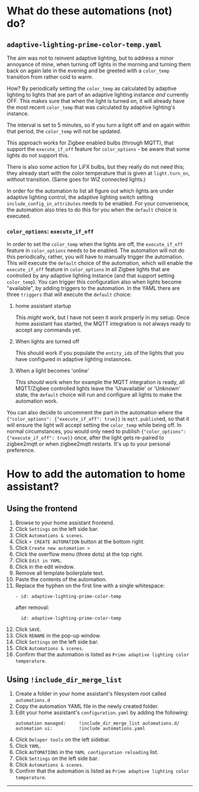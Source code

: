# What do these automations (not) do?
## `adaptive-lighting-prime-color-temp.yaml`
The aim was not to reinvent adaptive lighting, but to address a minor annoyance of mine, when turning off lights in the morning and turning them back on again late in the evening and be greeted with a `color_temp` transition from rather cold to warm.

How? By periodically setting the `color_temp` as calculated by adaptive lighting to lights that are part of an adaptive lighting instance _and_ currently OFF.
This makes sure that when the light is turned on, it will already have the most recent `color_temp` that was calculated by adaptive lighting's instance.

The interval is set to 5 minutes, so if you turn a light off and on again within that period, the `color_temp` will not be updated.

This approach works for Zigbee enabled bulbs (through MQTT), that support the `execute_if_off` feature for `color_options` - be aware that some lights do not support this.

There is also some action for LiFX bulbs, but they really do not need this; they already start with the color temperature that is given at `light.turn_on`, without transition. (Same goes for WiZ connected lights.)

In order for the automation to list all figure out which lights are under adaptive lighting control, the adaptive lighting switch setting `include_config_in_attributes` needs to be enabled. For your convenience, the automation also tries to do this for you when the `default` choice is executed.

### `color_options`: `execute_if_off`
In order to set the `color_temp` when the lights are off, the `execute_if_off` feature in `color_options` needs to be enabled. The automation will not do this periodically, rather, you will have to manually trigger the automation. This will execute the `default` choice of the automation, which will enable the `execute_if_off` feature in `color_options` in all Zigbee lights that are controlled by any adaptive lighting instance (and that support setting `color_temp`). You can trigger this configuration also when lights become "available", by adding triggers to the automation. In the YAML there are three `triggers` that will execute the `default` choice:
1. home assistant startup

   This _might_ work, but I have not seen it work properly in my setup. Once home assistant has started, the MQTT integration is not always ready to accept any commands yet.
1. When lights are turned off

   This should work if you populate the `entity_id`s of the lights that you have configured in adaptive lighting instasnces.
1. When a light becomes 'online'

   This _should_ work when for example the MQTT integration is ready, all MQTT/Zigbee controlled lights leave the 'Unavailable' or 'Unknown' state, the `default` choice will run and configure all lights to make the automation work.

You can also decide to uncomment the part in the automation where the `{"color_options": {"execute_if_off": true}}` is `mqtt.publish`ed, so that it will ensure the light will accept setting the `color_temp` while being off. In normal circumstances, you would only need to publish `{"color_options": {"execute_if_off": true}}` once, after the light gets re-paired to zigbee2mqtt or when zigbee2mqtt restarts. It's up to your personal preference.

# How to add the automation to home assistant?
## Using the frontend
1. Browse to your home assistant frontend.
1. Click `Settings` on the left side bar.
1. Click `Automations & scenes`.
1. Click `+ CREATE AUTOMATION` button at the bottom right.
1. Click `Create new automation >`
1. Click the overflow menu (three dots) at the top right.
1. Click `Edit in YAML`.
1. Click in the edit window.
1. Remove all template boilerplate text.
1. Paste the contents of the automation.
1. Replace the hyphen on the first line with a single whitespace:
   ```
   - id: adaptive-lighting-prime-color-temp
   ```
     after removal:
   ```
     id: adaptive-lighting-prime-color-temp
   ```
1. Click `SAVE`.
1. Click `RENAME` in the pop-up window.
1. Click `Settings` on the left side bar.
1. Click `Automations & scenes`.
1. Confirm that the automation is listed as `Prime adaptive lighting color temperature`.
## Using `!include_dir_merge_list`
1. Create a folder in your home assistant's filesystem root called `automations.d`
1. Copy the automation YAML file in the newly created folder.
1. Edit your home assistant's `configuration.yaml` by adding the following:
   ```
   automation managed:     !include_dir_merge_list automations.d/
   automation ui:          !include automations.yaml
   ```
1. Click `Deloper tools` on the left sidebar.
1. Click `YAML`.
1. Click `AUTOMATIONS` in the `YAML configuration reloading` list.
1. Click `Settings` on the left side bar.
1. Click `Automations & scenes`.
1. Confirm that the automation is listed as `Prime adaptive lighting color temperature`.
---
